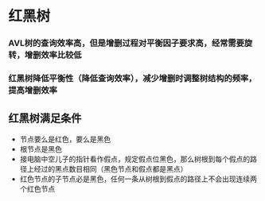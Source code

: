 # 红黑树
### AVL树的查询效率高，但是增删过程对平衡因子要求高，经常需要旋转，增删效率比较低
### 红黑树降低平衡性（降低查询效率），减少增删时调整树结构的频率，提高增删效率
## 红黑树满足条件
- 节点要么是红色，要么是黑色
- 根节点是黑色
- 接电脑中空儿子的指针看作假点，规定假点位黑色，那么树根到每个假点的路径上经过的黑点数目相同（黑色节点和假点都是黑点）
- 红色节点的子节点必是黑色，任何一条从树根到假点的路径上不会出现连续两个红色节点

